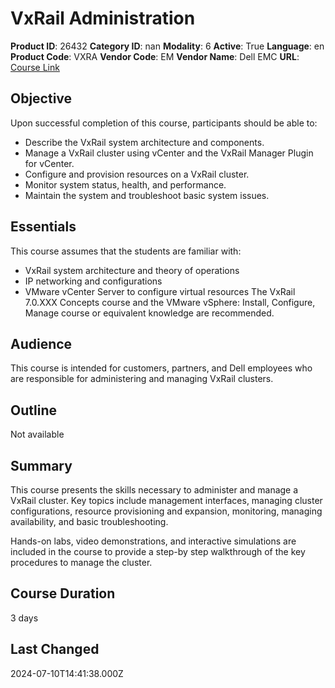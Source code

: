 # VxRail Administration

**Product ID**: 26432
**Category ID**: nan
**Modality**: 6
**Active**: True
**Language**: en
**Product Code**: VXRA
**Vendor Code**: EM
**Vendor Name**: Dell EMC
**URL**: [Course Link](https://www.fastlaneus.com/course/emc-vxra)

## Objective
Upon successful completion of this course, participants should be able to:


- Describe the VxRail system architecture and components.
- Manage a VxRail cluster using vCenter and the VxRail Manager Plugin for vCenter.
- Configure and provision resources on a VxRail cluster.
- Monitor system status, health, and performance.
- Maintain the system and troubleshoot basic system issues.

## Essentials
This course assumes that the students are familiar with:


- VxRail system architecture and theory of operations
- IP networking and configurations
- VMware vCenter Server to configure virtual resources
The VxRail 7.0.XXX Concepts course and the VMware vSphere: Install, Configure, Manage course or equivalent knowledge are recommended.

## Audience
This course is intended for customers, partners, and Dell employees who are responsible for administering and managing VxRail clusters.

## Outline
Not available

## Summary
This course presents the skills necessary to administer and manage a VxRail cluster. Key topics include management interfaces, managing cluster configurations, resource provisioning and expansion, monitoring, managing availability, and basic troubleshooting.

Hands-on labs, video demonstrations, and interactive simulations are included in the course to provide a step-by step walkthrough of the key procedures to manage the cluster.

## Course Duration
3 days

## Last Changed
2024-07-10T14:41:38.000Z
